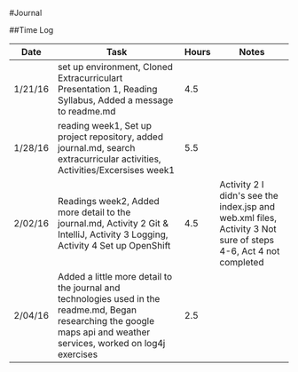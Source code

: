 #Journal

##Time Log

| Date | Task | Hours | Notes|
|------|------|-------|------|
| 1/21/16| set up environment, Cloned Extracurriculart Presentation 1, Reading Syllabus, Added a message to readme.md | 4.5 | | 
| 1/28/16| reading week1, Set up project repository, added journal.md, search extracurricular activities, Activities/Excersises week1| 5.5 | |
| 2/02/16 | Readings week2, Added more detail to the journal.md, Activity 2 Git & IntelliJ, Activity 3 Logging, Activity 4 Set up OpenShift | 4.5  | Activity 2 I didn's see the index.jsp and web.xml files, Activity 3 Not sure of steps 4-6, Act 4 not completed| 
| 2/04/16 | Added a little more detail to the journal and technologies used in the readme.md, Began researching the google maps api and weather services, worked on log4j exercises | 2.5 | |